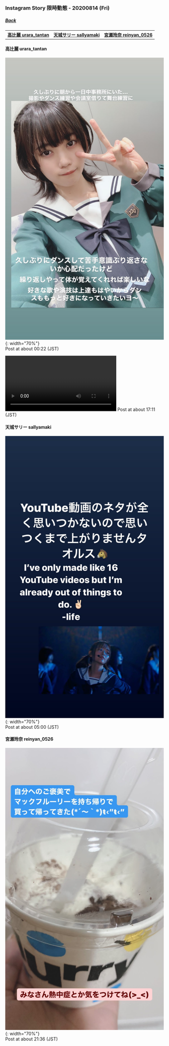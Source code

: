 ﻿### Instagram Story 限時動態 - 20200814 (Fri)
##### [Back](../../IGstory_List.md)

<table>
<tr>
<th><a href="#urara_tantan">高辻麗 urara_tantan</a></th>
<th><a href="#sallyamaki">天城サリー sallyamaki</a></th>
<th><a href="#reinyan_0526">宮瀬玲奈 reinyan_0526</a></th>
</tr>
</table>

<a name="urara_tantan"></a>
#### 高辻麗 urara_tantan

![20200814_urara_tantan_1](../../../../../Album/Instagram/IGstory/August2020/20200814/20200814_urara_tantan_1.jpg){: width="70%"}  
Post at about 00:22 (JST)  

<video width="70%" height="70%" controls>
  <source src="../../../../../Album/Instagram/IGstory/August2020/20200814/20200814_urara_tantan_2.mp4" type="video/mp4">
</video>
Post at about 17:11 (JST)  

<a name="sallyamaki"></a>
#### 天城サリー sallyamaki

![20200814_sallyamaki_1](../../../../../Album/Instagram/IGstory/August2020/20200814/20200814_sallyamaki_1.jpg){: width="70%"}  
Post at about 05:00 (JST)  

<a name="reinyan_0526"></a>
#### 宮瀬玲奈 reinyan_0526

![20200814_reinyan_0526_1](../../../../../Album/Instagram/IGstory/August2020/20200814/20200814_reinyan_0526_1.jpg){: width="70%"}  
Post at about 21:36 (JST)  
